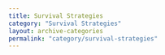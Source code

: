 ```yaml
---
title: Survival Strategies
category: "Survival Strategies"
layout: archive-categories
permalink: "category/survival-strategies"
---
```

